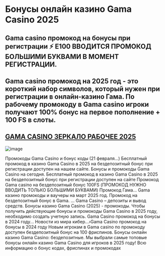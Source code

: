# Бонусы онлайн казино Gama Casino 2025

## Gama casino промокод на бонусы при регистрации ⚡ E100 ВВОДИТСЯ ПРОМОКОД БОЛЬШИМИ БУКВАМИ В МОМЕНТ РЕГИСТРАЦИИ.

## Gama casino промокод на 2025 год - это короткий набор символов, который нужен при регистрации в онлайн-казино Гама. По рабочему промокоду в Gama casino игроки получают 100% бонус на первое пополнение + 100 FS в слоты.

## [GAMA CASINO ЗЕРКАЛО РАБОЧЕЕ 2025](https://linkcasino.ru/gama_e100)

![image](https://github.com/user-attachments/assets/510a2596-cf7c-48ff-9f35-bf4556e5f463)


Промокоды Gama Casino и бонус коды (21 февраля...) Бесплатный промокод в казино Gama Casino в 2025 на бездепозитный бонус при регистрации доступен на нашем сайте.
Бонусы и промокоды Gama Casino на сегодня.
Бесплатный промокод в казино Gama Casino в 2025 на бездепозитный бонус при регистрации доступен на сайте 
Промокод Gama casino на бездепозитный бонус 100FS (ПРОМОКОД НУЖНО ВВОДИТЬ ТОЛЬКО БОЛЬШИМИ БУКВАМИ) Промокод Гама...
Gama казино промокоды и ваучеры на март 2025 год.
Промокод на бездепозитный бонус в Gama. ... Gama Casino – депозиты и вывод средств.
Бонусы казино Gama Casino (2025) - промокоды.
Чтобы получить действующие бонусы и промокоды Gama Casino в 2025 году, необходимо создать учетную запись.
Gama Casino промокод на бонусы в 2024 году... Новости из мира кибер…›Gama Casino промокод на бонусы в 2024 году
Новым игрокам в Gama casino по промокоду доступен бездепозитный бонус на 100 фриспинов.
Бонусы онлайн казино Gama Casino: бездепозитные.
Мы выбрали самые топовые бонусы онлайн казино Gama Casino для игроков в 2025 году! Всю информацию о бонус кодах, фриспинах и промокодах
